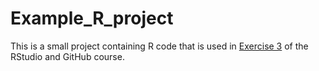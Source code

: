 # Example_R_project  
This is a small project containing R code that is used in [Exercise 3](https://www.bioinformatics.babraham.ac.uk/training/RStudio_GitHub/Exercises_GitHub_RStudio.html#Exercise_3) of the RStudio and GitHub course.  
